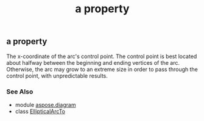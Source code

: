 ﻿---
title: a property
second_title: Aspose.Diagram for Python via .NET API References
description: 
type: docs
weight: 40
url: /python-net/aspose.diagram/ellipticalarcto/a/
is_root: false
---

## a property


The x-coordinate of the arc's control point. The control point is best located about halfway between the beginning and ending vertices of the arc. Otherwise, the arc may grow to an extreme size in order to pass through the control point, with unpredictable results.

### See Also
* module [aspose.diagram](../../)
* class [EllipticalArcTo](/diagram/python-net/aspose.diagram/ellipticalarcto)
